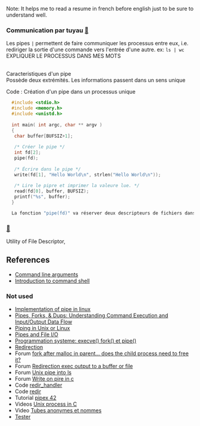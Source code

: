 Note: It helps me to read a resume in french before english just to be sure to understand well.

### Communication par tuyau [:link:](http://www.zeitoun.net/articles/communication-par-tuyau/start)
Les pipes `|` permettent de faire communiquer les processus entre eux, i.e. rediriger la sortie d'une commande vers l'entrée d'une autre. ex: `ls | wc` EXPLIQUER LE PROCESSUS DANS MES MOTS <br>
<br>
<dl>
	<dt>Caracteristiques d'un pipe</dt>
		Possède deux extrémités.
		Les informations passent dans un sens unique
</dl>

Code : Création d'un pipe dans un processus unique <br>
```c
  #include <stdio.h>
  #include <memory.h>
  #include <unistd.h>
 
  int main( int argc, char ** argv )
  {
   char buffer[BUFSIZ+1];
 
   /* Créer le pipe */
   int fd[2];
   pipe(fd);
 
   /* Écrire dans le pipe */
   write(fd[1], "Hello World\n", strlen("Hello World\n"));
 
   /* Lire le pipre et imprimer la valeure lue. */
   read(fd[0], buffer, BUFSIZ);
   printf("%s", buffer);
  }

  La fonction "pipe(fd)" va réserver deux descripteurs de fichiers dans le tableau fd, "fd[0]" pour l'extrémité à lire et "fd[1]" pour l'extrémité à écrire. 
```

### [:link:](https://www.rozmichelle.com/pipes-forks-dups/)
Utility of File Descriptor, 


## References

- [Command line arguments](https://www.geeksforgeeks.org/command-line-arguments-in-c-cpp/)
- [Introduction to command shell](https://datacarpentry.org/shell-genomics/01-introduction/)

### Not used

- [Implementation of pipe in linux](https://www.slideshare.net/tusharkute/implementation-of-pipe-in-linux?next_slideshow=1)
- [Pipes, Forks, & Dups: Understanding Command Execution and Input/Output Data Flow](https://www.rozmichelle.com/pipes-forks-dups/)
- [Piping in Unix or Linux](https://www.geeksforgeeks.org/piping-in-unix-or-linux/)
- [Pipes and File I/O](https://slideplayer.com/slide/11637035/)
- [Programmation systeme: execve() fork() et pipe()](https://n-pn.fr/t/2318-c--programmation-systeme-execve-fork-et-pipe)
- [Redirection](https://datacarpentry.org/shell-genomics/04-redirection/index.html)
- Forum [fork after malloc in parent... does the child process need to free it?](https://stackoverflow.com/questions/23440132/fork-after-malloc-in-parent-does-the-child-process-need-to-free-it#:~:text=You%20do%20not%20need%20to,bright%20idea%20to%20do%20so.&text=You%20seem%20to%20be%20basically,not%20worry%20about%20freeing%20stuff)
- Forum [Redirection exec output to a buffer or file](https://stackoverflow.com/questions/2605130/redirecting-exec-output-to-a-buffer-or-file)
- Forum [Unix pipe into ls](https://stackoverflow.com/questions/18210956/unix-pipe-into-ls)
- Forum [Write on pire in c](https://stackoverflow.com/questions/47503798/write-on-pipe-in-c)
- Code [redir_handler](https://github.com/Kampouse/mini-shell-racoon/blob/jp_v2/executing/redir_handler.c)
- Code [redir](http://gunpowder.cs.loyola.edu/~jglenn/702/S2005/Examples/dup2.html)
- Tutorial [pipex 42](https://csnotes.medium.com/pipex-tutorial-42-project-4469f5dd5901)
- Videos [Unix process in C](https://www.youtube.com/playlist?list=PLfqABt5AS4FkW5mOn2Tn9ZZLLDwA3kZUY)
- Video [Tubes anonymes et nommes](https://www.youtube.com/watch?v=k8bGYB2gl-A&t=824s)
- [Tester](https://github.com/vfurmane/pipex-tester)